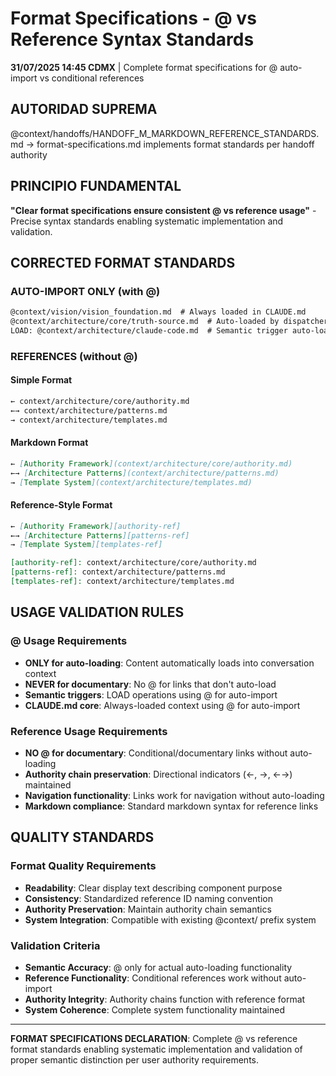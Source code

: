 # Format Specifications - @ vs Reference Syntax Standards

**31/07/2025 14:45 CDMX** | Complete format specifications for @ auto-import vs conditional references

## AUTORIDAD SUPREMA
@context/handoffs/HANDOFF_M_MARKDOWN_REFERENCE_STANDARDS.md → format-specifications.md implements format standards per handoff authority

## PRINCIPIO FUNDAMENTAL
**"Clear format specifications ensure consistent @ vs reference usage"** - Precise syntax standards enabling systematic implementation and validation.

## CORRECTED FORMAT STANDARDS

### **AUTO-IMPORT ONLY (with @)**
```markdown
@context/vision/vision_foundation.md  # Always loaded in CLAUDE.md
@context/architecture/core/truth-source.md  # Auto-loaded by dispatcher
LOAD: @context/architecture/claude-code.md  # Semantic trigger auto-load
```

### **REFERENCES (without @)**

#### **Simple Format**
```markdown
← context/architecture/core/authority.md
←→ context/architecture/patterns.md
→ context/architecture/templates.md
```

#### **Markdown Format**
```markdown
← [Authority Framework](context/architecture/core/authority.md)
←→ [Architecture Patterns](context/architecture/patterns.md)
→ [Template System](context/architecture/templates.md)
```

#### **Reference-Style Format**
```markdown
← [Authority Framework][authority-ref]
←→ [Architecture Patterns][patterns-ref]
→ [Template System][templates-ref]

[authority-ref]: context/architecture/core/authority.md
[patterns-ref]: context/architecture/patterns.md
[templates-ref]: context/architecture/templates.md
```

## USAGE VALIDATION RULES

### **@ Usage Requirements**
- **ONLY for auto-loading**: Content automatically loads into conversation context
- **NEVER for documentary**: No @ for links that don't auto-load
- **Semantic triggers**: LOAD operations using @ for auto-import
- **CLAUDE.md core**: Always-loaded context using @ for auto-import

### **Reference Usage Requirements**
- **NO @ for documentary**: Conditional/documentary links without auto-loading
- **Authority chain preservation**: Directional indicators (←, →, ←→) maintained
- **Navigation functionality**: Links work for navigation without auto-loading
- **Markdown compliance**: Standard markdown syntax for reference links

## QUALITY STANDARDS

### **Format Quality Requirements**
- **Readability**: Clear display text describing component purpose
- **Consistency**: Standardized reference ID naming convention
- **Authority Preservation**: Maintain authority chain semantics
- **System Integration**: Compatible with existing @context/ prefix system

### **Validation Criteria**
- **Semantic Accuracy**: @ only for actual auto-loading functionality
- **Reference Functionality**: Conditional references work without auto-import
- **Authority Integrity**: Authority chains function with reference format
- **System Coherence**: Complete system functionality maintained

---

**FORMAT SPECIFICATIONS DECLARATION**: Complete @ vs reference format standards enabling systematic implementation and validation of proper semantic distinction per user authority requirements.